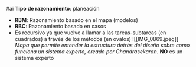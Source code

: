 #ai 
**Tipo de razonamiento**: planeación 
- **RBM**: Razonamiento basado en el mapa (modelos)
- **RBC**: Razonamiento basado en casos
- Es recursivo ya que vuelve a llamar a las tareas-subtareas (en cuadrados) a través de los métodos (en óvalos)
![[IMG_0869.jpeg]]
*Mapa que permite entender la estructura detrás del diseño sobre como funciona un sistema experto, creado por Chandrasekaran.*
**NO** es un sistema experto 